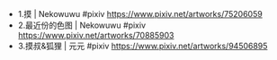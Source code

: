 * 1.摸 | Nekowuwu #pixiv https://www.pixiv.net/artworks/75206059
* 2.最近份的色图 | Nekowuwu #pixiv https://www.pixiv.net/artworks/70885903
* 3.摸叔&狐狸 | 元元 #pixiv https://www.pixiv.net/artworks/94506895
